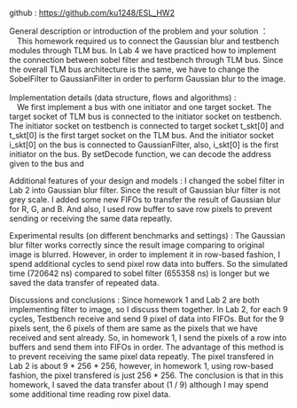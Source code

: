github : https://github.com/ku1248/ESL_HW2

General description or introduction of the problem and your solution ：<br>
&emsp;This homework required us to connect the Gaussian blur and testbench modules through TLM bus. In Lab 4 we have practiced how to implement the connection between sobel filter and testbench through TLM bus. Since the overall TLM bus architecture is the same, we have to change the SobelFilter to GaussianFilter in order to perform Gaussian blur to the image.<br>
<br>
Implementation details (data structure, flows and algorithms) :<br>
&emsp;We first implement a bus with one initiator and one target socket. The target socket of TLM bus is connected to the initiator socket on testbench. The initiator socket on testbench is connected to target socket t_skt[0] and t_skt[0] is the first target socket on the TLM bus. And the initiator socket i_skt[0] on the bus is connected to GaussianFilter, also, i_skt[0] is the first initiator on the bus. By setDecode function, we can decode the address given to the bus and 

Additional features of your design and models :
  I changed the sobel filter in Lab 2 into Gaussian blur filter. Since the result of Gaussian blur filter is not grey scale. I added some new FIFOs to transfer the result of Gaussian blur for R, G, and B. And also, I used row buffer to save row pixels to prevent sending or receiving the same data repeatly.

Experimental results (on different benchmarks and settings) :
  The Gaussian blur filter works correctly since the result image comparing to original image is blurred. However, in order to implement it in row-based fashion, I spend additional cycles to send pixel row data into buffers. So the simulated time (720642 ns) compared to sobel filter (655358 ns) is longer but we saved the data transfer of repeated data.

Discussions and conclusions :
  Since homework 1 and Lab 2 are both implementing filter to image, so I discuss them together. In Lab 2, for each 9 cycles, Testbench receive and send 9 pixel of data into FIFOs. But for the 9 pixels sent, the 6 pixels of them are same as the pixels that we have received and sent already. So, in homework 1, I send the pixels of a row into buffers and send them into FIFOs in order. The advantage of this method is to prevent receiving the same pixel data repeatly. The pixel transfered in Lab 2 is about 9 * 256 * 256, however, in homework 1, using row-based fashion, the pixel transfered is just 256 * 256. The conclusion is that in this homework, I saved the data transfer about (1 / 9) although I may spend some additional time reading row pixel data.
